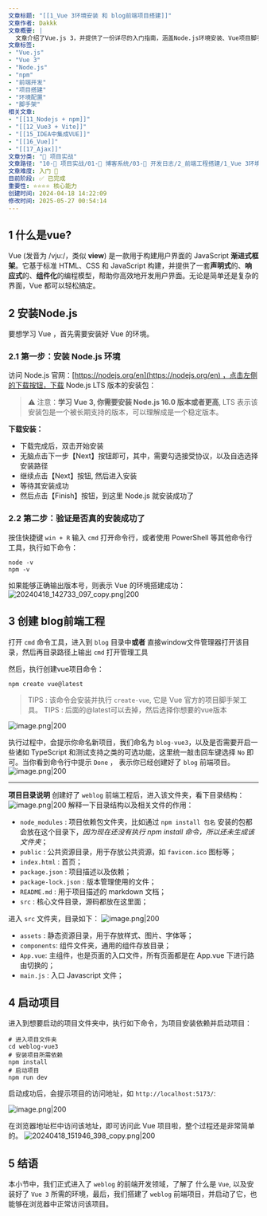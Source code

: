 ```yaml
---
文章标题: "[[1_Vue 3环境安装 和 blog前端项目搭建]]" 
文章作者: Dakkk
文章概要: |
  文章介绍了Vue.js 3，并提供了一份详尽的入门指南，涵盖Node.js环境安装、Vue项目脚手架创建及目录结构解析，以及如何安装依赖并启动Vue 3应用。适合初学者快速搭建前端开发环境并运行首个项目。
文章标签:
- "Vue.js"
- "Vue 3"
- "Node.js"
- "npm"
- "前端开发"
- "项目搭建"
- "环境配置"
- "脚手架"
相关文章:
- "[[11_Nodejs + npm]]"
- "[[12_Vue3 + Vite]]"
- "[[15_IDEA中集成VUE]]"
- "[[16_Vue]]"
- "[[17_Ajax]]"
文章分类: "🚀 项目实战"
文章路径: "10-🚀 项目实战/01-📝 博客系统/03-📝 开发日志/2_前端工程搭建/1_Vue 3环境安装 和 blog前端项目搭建.md"
文章难度: 入门 🌱
目前阶段: ✅ 已完成
重要性: ⭐⭐⭐⭐ 核心能力
创建时间: 2024-04-18 14:22:09
修改时间: 2025-05-27 00:54:14
---
```


## 1 什么是vue?

Vue (发音为 /vjuː/，类似 **view**) 是一款用于构建用户界面的 JavaScript **渐进式框架**。它基于标准 HTML、CSS 和 JavaScript 构建，并提供了一套**声明式**的、**响应式**的、**组件化**的编程模型，帮助你高效地开发用户界面。无论是简单还是复杂的界面，Vue 都可以轻松搞定。
## 2 安装Node.js

要想学习 Vue ，首先需要安装好 Vue 的环境。

### 2.1 第一步：安装 Node.js 环境

访问 Node.js 官网：[https://nodejs.org/en](https://nodejs.org/en) ，点击左侧的下载按钮，下载 Node.js LTS 版本的安装包：

> ⚠️ 注意：**学习 Vue 3, 你需要安装 Node.js 16.0 版本或者更高**, LTS 表示该安装包是一个被长期支持的版本，可以理解成是一个稳定版本。

**下载安装：**
- 下载完成后，双击开始安装
- 无脑点击下一步【Next】按钮即可，其中，需要勾选接受协议，以及自选选择安装路径
- 继续点击【Next】按钮, 然后进入安装
- 等待其安装成功
- 然后点击【Finish】按钮，到这里 Node.js 就安装成功了
### 2.2 第二步：验证是否真的安装成功了

按住快捷键 `win + R` 输入 `cmd` 打开命令行，或者使用 PowerShell 等其他命令行工具，执行如下命令：
```shell
node -v
npm -v
```

如果能够正确输出版本号，则表示 Vue 的环境搭建成功：
![20240418_142733_097_copy.png|200](https://my-obsidian-image.oss-cn-guangzhou.aliyuncs.com/2024/04/994dac2ef220a6bd353ecde0f7a8847c.png)

## 3 创建 blog前端工程

打开 `cmd` 命令工具，进入到 `blog` 目录中**或者** 直接window文件管理器打开该目录，然后再目录路径上输出 `cmd` 打开管理工具

然后，执行创建vue项目命令：
```shell
npm create vue@latest
```

> TIPS : 该命令会安装并执行 `create-vue`, 它是 Vue 官方的项目脚手架工具。
> TIPS : 后面的@latest可以去掉，然后选择你想要的vue版本

![image.png|200](https://my-obsidian-image.oss-cn-guangzhou.aliyuncs.com/2024/04/993656ea80ffce5ef55b3b386360ffe5.png)

执行过程中，会提示你命名新项目，我们命名为 `blog-vue3`，以及是否需要开启一些诸如 TypeScript 和测试支持之类的可选功能，这里统一敲击回车键选择 `No` 即可。当你看到命令行中提示 `Done` ， 表示你已经创建好了 `blog` 前端项目。
![image.png|200](https://my-obsidian-image.oss-cn-guangzhou.aliyuncs.com/2024/04/04a74cd57fd767c69918137df1e9dfe3.png)

---

**项目目录说明**
创建好了 `weblog` 前端工程后，进入该文件夹，看下目录结构：
  ![image.png|200](https://my-obsidian-image.oss-cn-guangzhou.aliyuncs.com/2024/04/02e0bd3a434493804327bd34d42f8a0a.png)
解释一下目录结构以及相关文件的作用：
- `node_modules` : 项目依赖包文件夹，比如通过 `npm install 包名` 安装的包都会放在这个目录下，_因为现在还没有执行 npm install 命令，所以还未生成该文件夹_；
- `public` : 公共资源目录，用于存放公共资源，如 `favicon.ico` 图标等；
- `index.html` : 首页；
- `package.json` : 项目描述以及依赖；
- `package-lock.json` : 版本管理使用的文件；
- `README.md` : 用于项目描述的 markdown 文档；
- `src` : 核心文件目录，源码都放在这里面；

进入 `src` 文件夹，目录如下：
![image.png|200](https://my-obsidian-image.oss-cn-guangzhou.aliyuncs.com/2024/04/ac5ee5542b4940b70dc9774f7ed7c42b.png)

- `assets` : 静态资源目录，用于存放样式、图片、字体等；
- `components`: 组件文件夹，通用的组件存放目录；
- `App.vue`: 主组件，也是页面的入口文件，所有页面都是在 App.vue 下进行路由切换的；
- `main.js` : 入口 Javascript 文件；

## 4 启动项目

进入到想要启动的项目文件夹中，执行如下命令，为项目安装依赖并启动项目：
```shell
# 进入项目文件夹
cd weblog-vue3
# 安装项目所需依赖
npm install
# 启动项目
npm run dev
```

启动成功后，会提示项目的访问地址，如 `http://localhost:5173/`:

![image.png|200](https://my-obsidian-image.oss-cn-guangzhou.aliyuncs.com/2024/04/29f082994cf97d0ed570649487516a8e.png)

在浏览器地址栏中访问该地址，即可访问此 Vue 项目啦，整个过程还是非常简单的。
![20240418_151946_398_copy.png|200](https://my-obsidian-image.oss-cn-guangzhou.aliyuncs.com/2024/04/a2d7572ba7e9982b53dd1530dd2138ee.png)

## 5 结语

本小节中，我们正式进入了 `weblog` 的前端开发领域，了解了 什么是 `Vue`, 以及安装好了 `Vue 3` 所需的环境，最后，我们搭建了 `weblog` 前端项目，并启动了它，也能够在浏览器中正常访问该项目。
